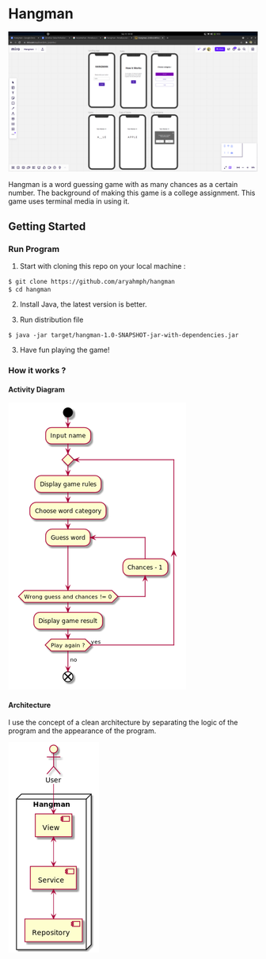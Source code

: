 # Hangman

![hangman-ilustration](.docs/ilustration.png)

Hangman is a word guessing game with as many chances as a certain number. The background of making this game is a
college assignment. This game uses terminal media in using it.

## Getting Started

### Run Program

1. Start with cloning this repo on your local machine :

```
$ git clone https://github.com/aryahmph/hangman
$ cd hangman
```

2. Install Java, the latest version is better.

3. Run distribution file

```
$ java -jar target/hangman-1.0-SNAPSHOT-jar-with-dependencies.jar
```

3. Have fun playing the game!

### How it works ?

#### Activity Diagram

![system-activity](.docs/system-activity.png)

#### Architecture

I use the concept of a clean architecture by separating the logic of the program and the appearance of the program.

![system-activity](.docs/system-design.png)
